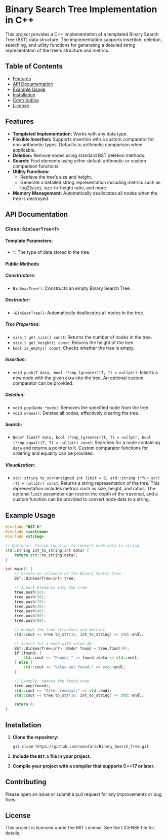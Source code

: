 # Binary Search Tree Implementation in C++

This project provides a C++ implementation of a templated Binary Search Tree (BST) data structure. The implementation
supports insertion, deletion, searching, and utility functions for generating a detailed string representation of the
tree's structure and metrics.

## Table of Contents

- [Features](#features)
- [API Documentation](#api-documentation)
- [Example Usage](#example-usage)
- [Installation](#installation)
- [Contributing](#contributing)
- [License](#license)

## Features

- **Templated Implementation:** Works with any data type.
- **Flexible Insertion:** Supports insertion with a custom comparator for non-arithmetic types. Defaults to arithmetic
  comparison when applicable.
- **Deletion:** Remove nodes using standard BST deletion methods.
- **Search:** Find elements using either default arithmetic or custom comparison functions.
- **Utility Functions:**
    - Retrieve the tree’s size and height.
    - Generate a detailed string representation including metrics such as log2(size), size-to-height ratio, and more.
- **Memory Management:** Automatically deallocates all nodes when the tree is destroyed.

## API Documentation

### Class: `BinSearTree<T>`

#### Template Parameters:

- `T`: The type of data stored in the tree.

#### Public Methods

##### Constructors:

- `BinSearTree()`: Constructs an empty Binary Search Tree.

##### Destructor:

- `~BinSearTree()`: Automatically deallocates all nodes in the tree.

##### Tree Properties:

- `size_t get_size() const`: Returns the number of nodes in the tree.
- `size_t get_height() const`: Returns the height of the tree.
- `bool is_empty() const`: Checks whether the tree is empty.

##### Insertion:

- `void push(T data, bool (*cmp_lgreater)(T, T) = nullptr)`: Inserts a new node with the given `data` into the tree. An
  optional custom comparator can be provided.

##### Deletion:

- `void pop(Node *node)`: Removes the specified node from the tree.
- `void erase()`: Deletes all nodes, effectively clearing the tree.

##### Search:

- `Node* find(T data, bool (*cmp_lgreater)(T, T) = nullptr, bool (*cmp_equal)(T, T) = nullptr) const`: Searches for a
  node containing `data` and returns a pointer to it. Custom comparator functions for ordering and equality can be
  provided.

##### Visualization:

- `std::string to_str(unsigned int limit = 0, std::string (*fun_str)(T) = nullptr) const`: Returns a string
  representation of the tree. This representation includes metrics such as size, height, and ratios. The optional
  `limit` parameter can restrict the depth of the traversal, and a custom function can be provided to convert node data
  to a string.

## Example Usage

```cpp
#include "BST.h"
#include <iostream>
#include <string>

// Optional: Custom function to convert node data to string
std::string int_to_string(int data) {
    return std::to_string(data);
}

int main() {
    // Create an instance of the Binary Search Tree
    BST::BinSearTree<int> tree;

    // Insert elements into the tree
    tree.push(50);
    tree.push(30);
    tree.push(70);
    tree.push(20);
    tree.push(40);
    tree.push(60);
    tree.push(80);

    // Output the tree structure and metrics
    std::cout << tree.to_str(10, int_to_string) << std::endl;

    // Search for a node with value 40
    BST::BinSearTree<int>::Node* found = tree.find(40);
    if (found) {
        std::cout << "Found: " << found->data << std::endl;
    } else {
        std::cout << "Value not found." << std::endl;
    }

    // Example: Remove the found node
    tree.pop(found);
    std::cout << "After removal:" << std::endl;
    std::cout << tree.to_str(10, int_to_string) << std::endl;

    return 0;
}
```

## Installation

1. **Clone the repository:**
   ```bash
   git clone https://github.com/nonofare/Binary_Search_Tree.git
   ```

2. **Include the `BST.h` file in your project.**

3. **Compile your project with a compiler that supports C++17 or later.**

## Contributing

Please open an issue or submit a pull request for any improvements or bug fixes.

## License

This project is licensed under the MIT License. See the LICENSE file for details.